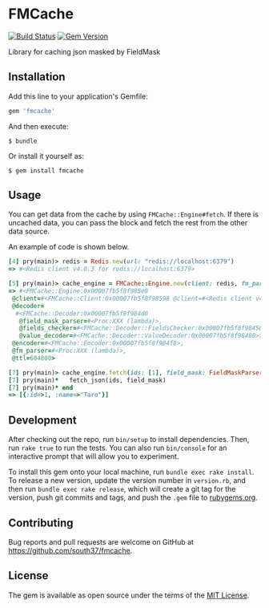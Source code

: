 # FMCache

[![Build Status](https://travis-ci.org/south37/fmcache.svg?branch=master)](https://travis-ci.org/south37/fmcache)
[![Gem Version](https://badge.fury.io/rb/fmcache.svg)](https://badge.fury.io/rb/fmcache)

Library for caching json masked by FieldMask

## Installation

Add this line to your application's Gemfile:

```ruby
gem 'fmcache'
```

And then execute:

    $ bundle

Or install it yourself as:

    $ gem install fmcache

## Usage

You can get data from the cache by using `FMCache::Engine#fetch`. If there is uncached data, you can pass the block and fetch the rest from the other data source.

An example of code is shown below.

```ruby
[4] pry(main)> redis = Redis.new(url: "redis://localhost:6379")
=> #<Redis client v4.0.3 for redis://localhost:6379>

[5] pry(main)> cache_engine = FMCache::Engine.new(client: redis, fm_parser: -> (fields) { FieldMaskParser.parse(paths: fields, root: User) })
=> #<FMCache::Engine:0x00007fb5f8f985e8
 @client=#<FMCache::Client:0x00007fb5f8f98598 @client=#<Redis client v4.0.3 for redis://localhost:6379>, @notifier=nil>,
 @decoder=
  #<FMCache::Decoder:0x00007fb5f8f984d0
   @field_mask_parser=#<Proc:XXX (lambda)>,
   @fields_checker=#<FMCache::Decoder::FieldsChecker:0x00007fb5f8f98458>,
   @value_decoder=#<FMCache::Decoder::ValueDecoder:0x00007fb5f8f98480>>,
 @encoder=#<FMCache::Encoder:0x00007fb5f8f984f8>,
 @fm_parser=#<Proc:XXX (lambda)>,
 @ttl=604800>

[7] pry(main)> cache_engine.fetch(ids: [1], field_mask: FieldMaskParser.parse(paths: ["id", "name"], root: User)) do |ids, field_mask|
[7] pry(main)*   fetch_json(ids, field_mask)
[7] pry(main)* end
=> [{:id=>1, :name=>"Taro"}]
```

## Development

After checking out the repo, run `bin/setup` to install dependencies. Then, run `rake true` to run the tests. You can also run `bin/console` for an interactive prompt that will allow you to experiment.

To install this gem onto your local machine, run `bundle exec rake install`. To release a new version, update the version number in `version.rb`, and then run `bundle exec rake release`, which will create a git tag for the version, push git commits and tags, and push the `.gem` file to [rubygems.org](https://rubygems.org).

## Contributing

Bug reports and pull requests are welcome on GitHub at https://github.com/south37/fmcache.

## License

The gem is available as open source under the terms of the [MIT License](https://opensource.org/licenses/MIT).
